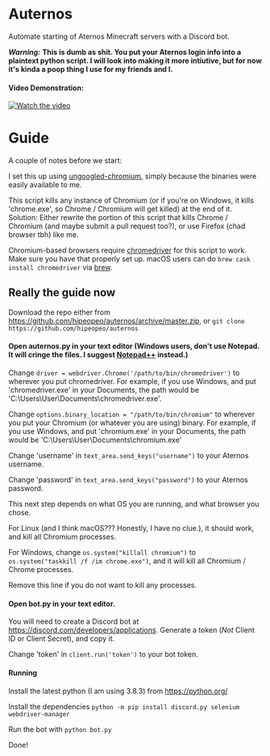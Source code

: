 # Auternos
Automate starting of Aternos Minecraft servers with a Discord bot.

***Warning:*** **This is dumb as shit. You put your Aternos login info into a plaintext python script. I will look into making it more intiutive, but for now it's kinda a poop thing I use for my friends and I.**

#### Video Demonstration:
[![Watch the video](https://i.imgur.com/JcTTAMF.jpg)](https://streamable.com/2s87xi)

# Guide
A couple of notes before we start:

I set this up using [ungoogled-chromium](https://ungoogled-software.github.io/ungoogled-chromium-binaries/), simply because the binaries were easily available to me.

This script kills any instance of Chromium (or if you're on Windows, it kills 'chrome.exe', so Chrome / Chromium will get killed) at the end of it. Solution: Either rewrite the portion of this script that kills Chrome / Chromium (and maybe submit a pull request too?), or use Firefox (chad browser tbh) like me.

Chromium-based browsers require [chromedriver](https://sites.google.com/a/chromium.org/chromedriver/) for this script to work. Make sure you have that properly set up. macOS users can do 
`brew cask install chromedriver` via [brew](https://brew.sh/).

## Really the guide now

Download the repo either from https://github.com/hipeopeo/auternos/archive/master.zip, or
`git clone https://github.com/hipeopeo/auternos`

#### Open auternos.py in your text editor (Windows users, don't use Notepad. It will cringe the files. I suggest [Notepad++](https://notepad-plus-plus.org/) instead.)

Change `driver = webdriver.Chrome('/path/to/bin/chromedriver')` to wherever you put chromedriver. For example, if you use Windows, and put 'chromedriver.exe' in your Documents, the path would be 'C:\Users\User\Documents\chromedriver.exe'.

Change `options.binary_location = "/path/to/bin/chromium"` to wherever you put your Chromium (or whatever you are using) binary. For example, if you use Windows, and put 'chromium.exe' in your Documents, the path would be 'C:\Users\User\Documents\chromium.exe'

Change 'username' in `text_area.send_keys("username")` to your Aternos username.

Change 'password' in `text_area.send_keys("password")` to your Aternos password.

This next step depends on what OS you are running, and what browser you chose.

For Linux (and I think macOS??? Honestly, I have no clue.), it should work, and kill all Chromium processes.

For Windows, change `os.system("killall chromium")` to `os.system("taskkill /f /im chrome.exe")`, and it will kill all Chromium / Chrome processes.

Remove this line if you do not want to kill any processes.

#### Open bot.py in your text editor.

You will need to create a Discord bot at https://discord.com/developers/applications. Generate a token (*Not* Client ID or Client Secret), and copy it.

Change 'token' in `client.run('token')` to your bot token.

#### Running

Install the latest python (I am using 3.8.3) from  https://python.org/

Install the dependencies `python -m pip install discord.py selenium webdriver-manager`

Run the bot with `python bot.py`

Done!
